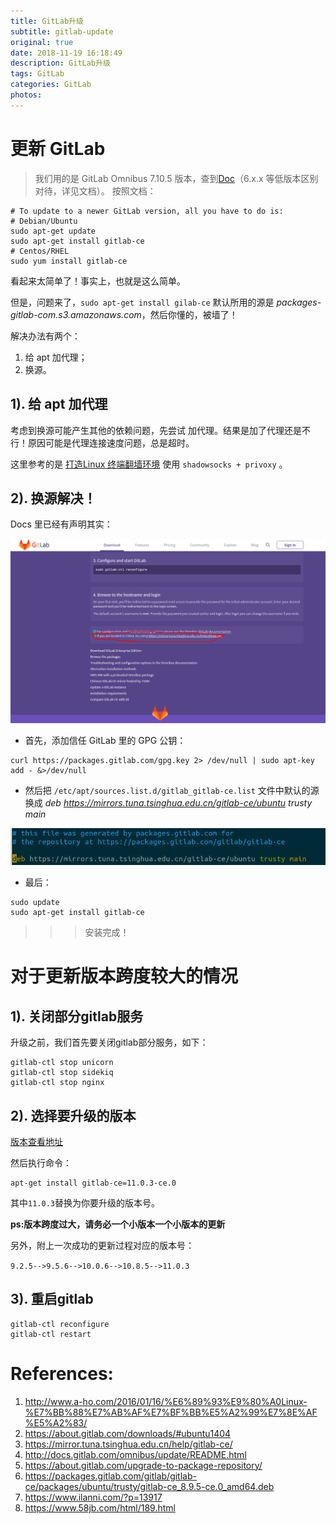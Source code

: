```yaml
---
title: GitLab升级
subtitle: gitlab-update
original: true
date: 2018-11-19 16:18:49
description: GitLab升级
tags: GitLab
categories: GitLab
photos:
---
```

# 更新 GitLab
> 我们用的是 GitLab Omnibus 7.10.5 版本，查到[Doc](http://docs.gitlab.com/omnibus/update/README.html)（6.x.x 等低版本区别对待，详见文档）。
按照文档：
```
# To update to a newer GitLab version, all you have to do is:
# Debian/Ubuntu
sudo apt-get update
sudo apt-get install gitlab-ce
# Centos/RHEL
sudo yum install gitlab-ce
```

看起来太简单了！事实上，也就是这么简单。

但是，问题来了，`sudo apt-get install gilab-ce` 默认所用的源是 *packages-gitlab-com.s3.amazonaws.com*，然后你懂的，被墙了！

解决办法有两个：
1. 给 apt 加代理；
2. 换源。

## 1). 给 apt 加代理
考虑到换源可能产生其他的依赖问题，先尝试 加代理。结果是加了代理还是不行！原因可能是代理连接速度问题，总是超时。


这里参考的是 [打造Linux 终端翻墙环境](http://www.a-ho.com/2016/01/16/%E6%89%93%E9%80%A0Linux-%E7%BB%88%E7%AB%AF%E7%BF%BB%E5%A2%99%E7%8E%AF%E5%A2%83/)  使用 `shadowsocks + privoxy` 。

## 2). 换源解决！

Docs 里已经有声明其实：

![](/images/2018-11-19/3.png)

- 首先，添加信任 GitLab 里的 GPG 公钥：

```
curl https://packages.gitlab.com/gpg.key 2> /dev/null | sudo apt-key add - &>/dev/null
```

- 然后把 `/etc/apt/sources.list.d/gitlab_gitlab-ce.list` 文件中默认的源换成 *deb https://mirrors.tuna.tsinghua.edu.cn/gitlab-ce/ubuntu trusty main*

![](/images/2018-11-19/4.png)

- 最后：

```
sudo update
sudo apt-get install gitlab-ce
```

>>> 安装完成！

# 对于更新版本跨度较大的情况

## 1). 关闭部分gitlab服务
升级之前，我们首先要关闭gitlab部分服务，如下：

```
gitlab-ctl stop unicorn
gitlab-ctl stop sidekiq
gitlab-ctl stop nginx
```

## 2). 选择要升级的版本
[版本查看地址](https://packages.gitlab.com/gitlab/gitlab-ce?filter=debs)

然后执行命令：

```
apt-get install gitlab-ce=11.0.3-ce.0
```

其中`11.0.3`替换为你要升级的版本号。

**ps:版本跨度过大，请务必一个小版本一个小版本的更新**

另外，附上一次成功的更新过程对应的版本号：

`9.2.5-->9.5.6-->10.0.6-->10.8.5-->11.0.3 `

## 3). 重启gitlab
```
gitlab-ctl reconfigure
gitlab-ctl restart
```

# References:
1. http://www.a-ho.com/2016/01/16/%E6%89%93%E9%80%A0Linux-%E7%BB%88%E7%AB%AF%E7%BF%BB%E5%A2%99%E7%8E%AF%E5%A2%83/
2. https://about.gitlab.com/downloads/#ubuntu1404
3. https://mirror.tuna.tsinghua.edu.cn/help/gitlab-ce/
4. http://docs.gitlab.com/omnibus/update/README.html
5. https://about.gitlab.com/upgrade-to-package-repository/
6. https://packages.gitlab.com/gitlab/gitlab-ce/packages/ubuntu/trusty/gitlab-ce_8.9.5-ce.0_amd64.deb
7. https://www.ilanni.com/?p=13917
8. https://www.58jb.com/html/189.html